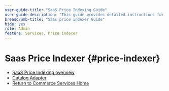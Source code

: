 ```yaml
---
user-guide-title: "SaaS Price Indexing Guide"
user-guide-description: "This guide provides detailed instructions for using the SaaS price indexer."
breadcrumb-title: "Saas price indexer Guide"
hide: yes
role: Admin
feature: Services, Price Indexer
---
```

# Saas Price Indexer {#price-indexer}

- [SaaS Price Indexing overview](price-indexing.md)
- [Catalog Adapter](catalog-adapter.md)
- [Return to Commerce Services Home](https://experienceleague.adobe.com/docs/commerce-merchant-services/user-guides/home.html)


